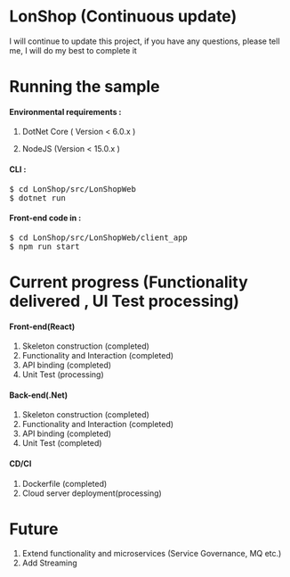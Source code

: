 # LonShop (Continuous update)
I will continue to update this project, if you have any questions, please tell me, I will do my best to complete it

# Running the sample

####  Environmental requirements :

1. DotNet Core ( Version < 6.0.x )

2. NodeJS (Version < 15.0.x )

#### CLI :
<pre>
$ cd LonShop/src/LonShopWeb
$ dotnet run
</pre>

#### Front-end code in :
<pre>
$ cd LonShop/src/LonShopWeb/client_app
$ npm run start
</pre>



# Current progress (Functionality delivered , UI Test processing)

#### Front-end(React)

1. Skeleton construction  (completed)
2. Functionality and Interaction (completed)
3. API binding (completed)
4. Unit Test (processing)

#### Back-end(.Net)

1. Skeleton construction  (completed)
2. Functionality and Interaction (completed)
3. API binding (completed)
4. Unit Test (completed)

####  CD/CI

1. Dockerfile (completed)
2. Cloud server deployment(processing)

# Future
1. Extend functionality and microservices (Service Governance, MQ etc.)
2. Add Streaming